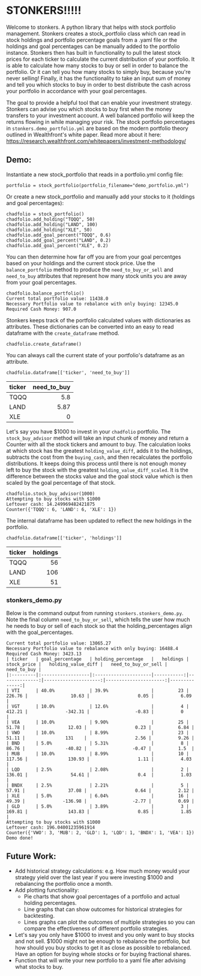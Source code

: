 # STONKERS!!!!!

Welcome to stonkers. A python library that helps with stock portfolio management. Stonkers creates a stock_portfolio class which can read in stock holdings and portfolio percentage goals from a .yaml file or the holdings and goal percentages can be manually added to the portfolio instance. Stonkers then has built in functionality to pull the latest stock prices for each ticker to calculate the current distribution of your portfolio. It is able to calculate how many stocks to buy or sell in order to balance the portfolio. Or it can tell you how many stocks to simply buy, because you're never selling! Finally, it has the functionality to take an input sum of money and tell you which stocks to buy in order to best distribute the cash across your portfolio in accordance with your goal percentages.

The goal to provide a helpful tool that can enable your investment strategy. Stonkers can advise you which stocks to buy first when the money transfers to your investment account. A well balanced portfolio will keep the returns flowing in while managing your risk. The stock portfolio percentages in `stonkers.demo_portfolio.yml` are based on the modern portfolio theory outlined in Wealthfront's white paper. Read more about it here: https://research.wealthfront.com/whitepapers/investment-methodology/


## Demo:

Instantiate a new stock_portfolio that reads in a portfolio.yml config file:
```
portfolio = stock_portfolio(portfolio_filename="demo_portfolio.yml")
```
Or create a new stock_portfolio and manually add your stocks to it (holdings and goal percentages):
```
chadfolio = stock_portfolio()
chadfolio.add_holding("TQQQ", 50)
chadfolio.add_holding("LAND", 100)
chadfolio.add_holding("XLE", 50)
chadfolio.add_goal_percent("TQQQ", 0.6)
chadfolio.add_goal_percent("LAND", 0.2)
chadfolio.add_goal_percent("XLE", 0.2)
```
You can then determine how far off you are from your goal percentges based on your holdings and the current stock price. Use the `balance_portfolio` method to produce the `need_to_buy_or_sell` and `need_to_buy` attributes that represent how many stock units you are away from your goal percentages.
```
chadfolio.balance_portfolio()
Current total portfolio value: 11438.0
Necessary Portfolio value to rebalance with only buying: 12345.0
Required Cash Money: 907.0
```
Stonkers keeps track of the portfolio calculated values with dictionaries as attributes. These dictionaries can be converted into an easy to read dataframe with the `create_dataframe` method.
```
chadfolio.create_dataframe()
```
 You can always call the current state of your portfolio's dataframe as an attribute.
```
chadfolio.dataframe[['ticker', 'need_to_buy']]
```
| ticker   |   need_to_buy |
|:---------|--------------:|
| TQQQ     |          5.8  |
| LAND     |          5.87 |
| XLE      |          0    |

Let's say you have $1000 to invest in your `chadfolio` portfolio. The `stock_buy_advisor` method will take an input chunk of money and return a Counter with all the stock tickers and amount to buy. The calculation looks at which stock has the greatest `holding_value_diff`, adds it to the holdings, subtracts the cost from the `buying_cash`, and then recalculates the portfolio distributions. It keeps doing this process until there is not enough money left to buy the stock with the greatest `holding_value_diff_scaled`. It is the difference between the stocks value and the goal stock value which is then scaled by the goal percentage of that stock. 
```
chadfolio.stock_buy_advisor(1000)
Attempting to buy stocks with $1000
Leftover cash: 14.249969482421875
Counter({'TQQQ': 6, 'LAND': 6, 'XLE': 1})
```
The internal dataframe has been updated to reflect the new holdings in the portfolio.

```
chadfolio.dataframe[['ticker', 'holdings']]
```
| ticker   |   holdings |
|:---------|-----------:|
| TQQQ     |         56 |
| LAND     |        106 |
| XLE      |         51 |


### stonkers_demo.py
Below is the command output from running `stonkers.stonkers_demo.py`. Note the final column `need_to_buy_or_sell`, which tells the user how much he needs to buy or sell of each stock so that the holding_percentages align with the goal_percentages.
```
Current total portfolio value: 13065.27
Necessary Portfolio value to rebalance with only buying: 16488.4
Required Cash Money: 3423.13
| ticker   | goal_percentage   | holding_percentage   |   holdings |   stock_price |   holding_value_diff |   need_to_buy_or_sell |   need_to_buy |
|:---------|:------------------|:---------------------|-----------:|--------------:|---------------------:|----------------------:|--------------:|
| VTI      | 40.0%             | 39.9%                |         23 |        226.76 |                10.63 |                  0.05 |          6.09 |
| VGT      | 10.0%             | 12.6%                |          4 |        412.21 |              -342.31 |                 -0.83 |          0    |
| VEA      | 10.0%             | 9.90%                |         25 |         51.78 |                12.03 |                  0.23 |          6.84 |
| VWO      | 10.0%             | 8.99%                |         23 |         51.11 |               131    |                  2.56 |          9.26 |
| BND      | 5.0%              | 5.31%                |          8 |         86.76 |               -40.82 |                 -0.47 |          1.5  |
| MUB      | 10.0%             | 8.99%                |         10 |        117.56 |               130.93 |                  1.11 |          4.03 |
| LQD      | 2.5%              | 2.08%                |          2 |        136.01 |                54.61 |                  0.4  |          1.03 |
| BNDX     | 2.5%              | 2.21%                |          5 |         57.91 |                37.08 |                  0.64 |          2.12 |
| XLE      | 5.0%              | 6.04%                |         16 |         49.39 |              -136.98 |                 -2.77 |          0.69 |
| GLD      | 5.0%              | 3.89%                |          3 |        169.81 |               143.83 |                  0.85 |          1.85 |
Attempting to buy stocks with $1000
Leftover cash: 196.04001235961914
Counter({'VWO': 3, 'MUB': 2, 'GLD': 1, 'LQD': 1, 'BNDX': 1, 'VEA': 1})
Demo done!
```

## Future Work:
- Add historical strategy calculations: e.g. How much money would your strategy yield over the last year if you were investing $1000 and rebalancing the portfolio once a month.
- Add plotting functionality:
	- Pie charts that show goal percentages of a portfolio and actual holding percentages.
	- Line graphs that can show outcomes for historical strategies for backtesting.
	- Lines graphs can plot the outcomes of multiple strategies so you can compare the effectiveness of different portfolio strategies.
- Let's say you only have $1000 to invest and you only want to buy stocks and not sell. $1000 might not be enough to rebalance the portfolio, but how should you buy stocks to get it as close as possible to rebalanced. Have an option for buying whole stocks or for buying fractional shares.
- Function that will write your new portfolio to a yaml file after advising what stocks to buy.